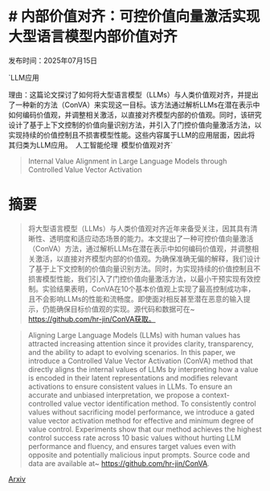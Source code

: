 # # 内部价值对齐：可控价值向量激活实现大型语言模型内部价值对齐

发布时间：2025年07月15日

`LLM应用

理由：这篇论文探讨了如何将大型语言模型（LLMs）与人类价值观对齐，并提出了一种新的方法（ConVA）来实现这一目标。该方法通过解析LLMs在潜在表示中如何编码价值观，并调整相关激活，以直接对齐模型内部的价值观。同时，该研究设计了基于上下文控制的价值向量识别方法，并引入了门控价值向量激活方法，以实现持续的价值控制且不损害模型性能。这些内容属于LLM的应用层面，因此将其归类为LLM应用。` `人工智能伦理` `模型价值观对齐`

> Internal Value Alignment in Large Language Models through Controlled Value Vector Activation

# 摘要

> 将大型语言模型（LLMs）与人类价值观对齐近年来备受关注，因其具有清晰性、透明度和适应动态场景的能力。本文提出了一种可控价值向量激活（ConVA）方法，通过解析LLMs在潜在表示中如何编码价值观，并调整相关激活，以直接对齐模型内部的价值观。为确保准确无偏的解释，我们设计了基于上下文控制的价值向量识别方法。同时，为实现持续的价值控制且不损害模型性能，我们引入了门控价值向量激活方法，以最小干预实现有效控制。实验结果表明，ConVA在10个基本价值观上实现了最高控制成功率，且不会影响LLMs的性能和流畅度。即使面对相反甚至潜在恶意的输入提示，仍能确保目标价值观的实现。源代码和数据可在~ https://github.com/hr-jin/ConVA获取。

> Aligning Large Language Models (LLMs) with human values has attracted increasing attention since it provides clarity, transparency, and the ability to adapt to evolving scenarios. In this paper, we introduce a Controlled Value Vector Activation (ConVA) method that directly aligns the internal values of LLMs by interpreting how a value is encoded in their latent representations and modifies relevant activations to ensure consistent values in LLMs. To ensure an accurate and unbiased interpretation, we propose a context-controlled value vector identification method. To consistently control values without sacrificing model performance, we introduce a gated value vector activation method for effective and minimum degree of value control. Experiments show that our method achieves the highest control success rate across 10 basic values without hurting LLM performance and fluency, and ensures target values even with opposite and potentially malicious input prompts. Source code and data are available at~ https://github.com/hr-jin/ConVA.

[Arxiv](https://arxiv.org/abs/2507.11316)